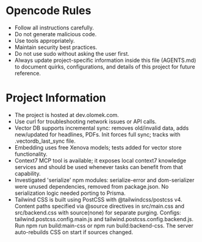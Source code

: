 # Opencode Rules

- Follow all instructions carefully.
- Do not generate malicious code.
- Use tools appropriately.
- Maintain security best practices.
- Do not use sudo without asking the user first.
- Always update project-specific information inside this file (AGENTS.md) to document quirks, configurations, and details of this project for future reference.

# Project Information

- The project is hosted at dev.olomek.com.
- Use curl for troubleshooting network issues or API calls.
- Vector DB supports incremental sync: removes old/invalid data, adds new/updated for headlines, PDFs. Init forces full sync; tracks with .vectordb_last_sync file.
- Embedding uses free Xenova models; tests added for vector store functionality.
- Context7 MCP tool is available; it exposes local context7 knowledge services and should be used whenever tasks can benefit from that capability.
- Investigated 'serialize' npm modules: serialize-error and dom-serializer were unused dependencies, removed from package.json. No serialization logic needed porting to Prisma.
- Tailwind CSS is built using PostCSS with @tailwindcss/postcss v4. Content paths specified via @source directives in src/main.css and src/backend.css with source(none) for separate purging. Configs: tailwind.postcss.config.main.js and tailwind.postcss.config.backend.js. Run npm run build:main-css or npm run build:backend-css. The server auto-rebuilds CSS on start if sources changed.
